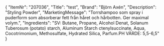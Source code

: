 {
  "ItemNr": "207036",
  "Title": "test",
  "Brand": "Björn Axén",
  "Description": "Styling Powder",
  "MarketingMessage": "Torrshampoo som spray i puderform som absorberar fett från håret och hårbotten.  Ger maximal volym.",
  "Ingredients": "SV: Butane, Propane, Alcohol Denat, Solanum Tuberosum (potato) starch, Aluminum Starch ctenylsuccinate, Aqua, Cocotrimonium, Methosulfate, Hydrated Silica, Parfum.PH VÄRDE: 5,5-6,5"
}